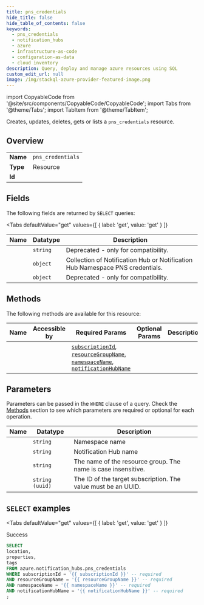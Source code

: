 ```yaml
--- 
title: pns_credentials
hide_title: false
hide_table_of_contents: false
keywords:
  - pns_credentials
  - notification_hubs
  - azure
  - infrastructure-as-code
  - configuration-as-data
  - cloud inventory
description: Query, deploy and manage azure resources using SQL
custom_edit_url: null
image: /img/stackql-azure-provider-featured-image.png
---
```


import CopyableCode from '@site/src/components/CopyableCode/CopyableCode';
import Tabs from '@theme/Tabs';
import TabItem from '@theme/TabItem';

Creates, updates, deletes, gets or lists a <code>pns_credentials</code> resource.

## Overview
<table><tbody>
<tr><td><b>Name</b></td><td><code>pns_credentials</code></td></tr>
<tr><td><b>Type</b></td><td>Resource</td></tr>
<tr><td><b>Id</b></td><td><CopyableCode code="azure.notification_hubs.pns_credentials" /></td></tr>
</tbody></table>

## Fields

The following fields are returned by `SELECT` queries:

<Tabs
    defaultValue="get"
    values={[
        { label: 'get', value: 'get' }
    ]}
>
<TabItem value="get">

<table>
<thead>
    <tr>
    <th>Name</th>
    <th>Datatype</th>
    <th>Description</th>
    </tr>
</thead>
<tbody>
<tr>
    <td><CopyableCode code="location" /></td>
    <td><code>string</code></td>
    <td>Deprecated - only for compatibility.</td>
</tr>
<tr>
    <td><CopyableCode code="properties" /></td>
    <td><code>object</code></td>
    <td>Collection of Notification Hub or Notification Hub Namespace PNS credentials.</td>
</tr>
<tr>
    <td><CopyableCode code="tags" /></td>
    <td><code>object</code></td>
    <td>Deprecated - only for compatibility.</td>
</tr>
</tbody>
</table>
</TabItem>
</Tabs>

## Methods

The following methods are available for this resource:

<table>
<thead>
    <tr>
    <th>Name</th>
    <th>Accessible by</th>
    <th>Required Params</th>
    <th>Optional Params</th>
    <th>Description</th>
    </tr>
</thead>
<tbody>
<tr>
    <td><a href="#get"><CopyableCode code="get" /></a></td>
    <td><CopyableCode code="select" /></td>
    <td><a href="#parameter-subscriptionId"><code>subscriptionId</code></a>, <a href="#parameter-resourceGroupName"><code>resourceGroupName</code></a>, <a href="#parameter-namespaceName"><code>namespaceName</code></a>, <a href="#parameter-notificationHubName"><code>notificationHubName</code></a></td>
    <td></td>
    <td></td>
</tr>
</tbody>
</table>

## Parameters

Parameters can be passed in the `WHERE` clause of a query. Check the [Methods](#methods) section to see which parameters are required or optional for each operation.

<table>
<thead>
    <tr>
    <th>Name</th>
    <th>Datatype</th>
    <th>Description</th>
    </tr>
</thead>
<tbody>
<tr id="parameter-namespaceName">
    <td><CopyableCode code="namespaceName" /></td>
    <td><code>string</code></td>
    <td>Namespace name</td>
</tr>
<tr id="parameter-notificationHubName">
    <td><CopyableCode code="notificationHubName" /></td>
    <td><code>string</code></td>
    <td>Notification Hub name</td>
</tr>
<tr id="parameter-resourceGroupName">
    <td><CopyableCode code="resourceGroupName" /></td>
    <td><code>string</code></td>
    <td>The name of the resource group. The name is case insensitive.</td>
</tr>
<tr id="parameter-subscriptionId">
    <td><CopyableCode code="subscriptionId" /></td>
    <td><code>string (uuid)</code></td>
    <td>The ID of the target subscription. The value must be an UUID.</td>
</tr>
</tbody>
</table>

## `SELECT` examples

<Tabs
    defaultValue="get"
    values={[
        { label: 'get', value: 'get' }
    ]}
>
<TabItem value="get">

Success

```sql
SELECT
location,
properties,
tags
FROM azure.notification_hubs.pns_credentials
WHERE subscriptionId = '{{ subscriptionId }}' -- required
AND resourceGroupName = '{{ resourceGroupName }}' -- required
AND namespaceName = '{{ namespaceName }}' -- required
AND notificationHubName = '{{ notificationHubName }}' -- required
;
```
</TabItem>
</Tabs>
